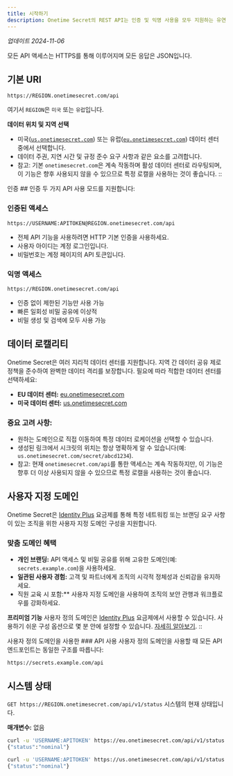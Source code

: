 ```yaml
---
title: 시작하기
description: Onetime Secret의 REST API는 인증 및 익명 사용을 모두 지원하는 유연한 비밀 공유 기능을 제공합니다. 인증된 사용자는 고급 기능과 더 높은 사용 한도를 이용할 수 있으며, 인증되지 않은 사용자는 기본 기능으로 빠르게 비밀을 공유할 수 있습니다.
---
```


_업데이트 2024-11-06_

모든 API 액세스는 HTTPS를 통해 이루어지며 모든 응답은 JSON입니다.

## 기본 URI

`https://REGION.onetimesecret.com/api`

여기서 `REGION`은 `미국` 또는 `유럽`입니다.

<!-- ::callout{icon="i-heroicons-globe-alt"} -->
**데이터 위치 및 지역 선택**
- 미국([`us.onetimesecret.com`](https://us.onetimesecret.com/)) 또는 유럽([`eu.onetimesecret.com`](https://eu.onetimesecret.com/)) 데이터 센터 중에서 선택합니다.
- 데이터 주권, 지연 시간 및 규정 준수 요구 사항과 같은 요소를 고려합니다.
- 참고: 기본 `onetimesecret.com`은 계속 작동하며 활성 데이터 센터로 라우팅되며, 이 기능은 향후 사용되지 않을 수 있으므로 특정 로캘을 사용하는 것이 좋습니다.
::

인증 ## 인증
두 가지 API 사용 모드를 지원합니다:

### 인증된 액세스

`https://USERNAME:APITOKEN@REGION.onetimesecret.com/api`

- 전체 API 기능을 사용하려면 HTTP 기본 인증을 사용하세요.
- 사용자 아이디는 계정 로그인입니다.
- 비밀번호는 계정 페이지의 API 토큰입니다.

### 익명 액세스

`https://REGION.onetimesecret.com/api`

- 인증 없이 제한된 기능만 사용 가능
- 빠른 일회성 비밀 공유에 이상적
- 비밀 생성 및 검색에 모두 사용 가능

## 데이터 로캘리티
Onetime Secret은 여러 지리적 데이터 센터를 지원합니다. 지역 간 데이터 공유 제로 정책을 준수하여 완벽한 데이터 격리를 보장합니다. 필요에 따라 적합한 데이터 센터를 선택하세요:

- **EU 데이터 센터:** [eu.onetimesecret.com](https://eu.onetimesecret.com/)
- **미국 데이터 센터:** [us.onetimesecret.com](https://us.onetimesecret.com/)

### 중요 고려 사항:
- 원하는 도메인으로 직접 이동하여 특정 데이터 로케이션을 선택할 수 있습니다.
- 생성된 링크에서 시크릿의 위치는 항상 명확하게 알 수 있습니다(예: `us.onetimesecret.com/secret/abcd1234`).
- 참고: 현재 `onetimesecret.com/api`를 통한 액세스는 계속 작동하지만, 이 기능은 향후 더 이상 사용되지 않을 수 있으므로 특정 로캘을 사용하는 것이 좋습니다.

## 사용자 지정 도메인
Onetime Secret은 [Identity Plus](https://onetimesecret.com/pricing) 요금제를 통해 특정 네트워킹 또는 브랜딩 요구 사항이 있는 조직을 위한 사용자 지정 도메인 구성을 지원합니다.

### 맞춤 도메인 혜택
- **개인 브랜딩:** API 액세스 및 비밀 공유를 위해 고유한 도메인(예: `secrets.example.com`)을 사용하세요.
- **일관된 사용자 경험:** 고객 및 파트너에게 조직의 시각적 정체성과 신뢰감을 유지하세요.
- 직원 교육 시 포함:** 사용자 지정 도메인을 사용하여 조직의 보안 관행과 워크플로우를 강화하세요.

<!-- ::callout{icon="i-heroicons-lock-closed"} -->
**프리미엄 기능**
사용자 정의 도메인은 [Identity Plus](https://onetimesecret.com/pricing) 요금제에서 사용할 수 있습니다. 사용하기 쉬운 구성 옵션으로 몇 분 안에 설정할 수 있습니다. [자세히 알아보기](/docs/custom-domains).
::

사용자 정의 도메인을 사용한 ### API 사용
사용자 정의 도메인을 사용할 때 모든 API 엔드포인트는 동일한 구조를 따릅니다:

`https://secrets.example.com/api`


## 시스템 상태

`GET https://REGION.onetimesecret.com/api/v1/status`
시스템의 현재 상태입니다.

**매개변수:** 없음

```bash
curl -u 'USERNAME:APITOKEN' https://eu.onetimesecret.com/api/v1/status
{"status":"nominal"}
```

```bash
curl -u 'USERNAME:APITOKEN' https://us.onetimesecret.com/api/v1/status
{"status":"nominal"}
```
